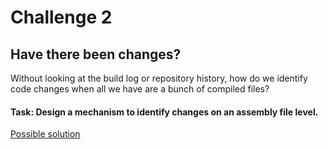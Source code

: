 # Challenge 2 

## Have there been changes?

Without looking at the build log or repository history, how do we identify code changes when all we have are a bunch of compiled files?

#### Task: Design a mechanism to identify changes on an assembly file level.

[Possible solution](./Solutions/challenge2.md)